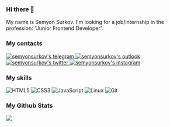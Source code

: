 ### Hi there 👋
My name is Semyon Surkov. 
I'm looking for a job/internship in the profession: "Junior Frontend Developer".



### My contacts 
<a href="https://t.me/semyonsurkov/">
  <img alt="semyonsurkov's telegram" src="https://img.shields.io/badge/Telegram-2CA5E0?style=for-the-badge&logo=telegram&logoColor=white"/>
</a>
<a href="mailto:semyonsurkov@outlook.com"semyonsurkov@outlook.com">
  <img alt="semyonsurkov's outlook" src="https://img.shields.io/badge/Microsoft_Outlook-0078D4?style=for-the-badge&logo=microsoft-outlook&logoColor=white"/>
</a>
<a href="https://twitter.com/semyon_surkov">
  <img alt="semyonsurkov's twitter" src="https://img.shields.io/badge/Twitter-1DA1F2?style=for-the-badge&logo=twitter&logoColor=white">
</a>
<a href="https://www.instagram.com/semyon_surkov/">
  <img alt="semyonsurkov's instagram" src="https://img.shields.io/badge/Instagram-E4405F?style=for-the-badge&logo=instagram&logoColor=white">
</a>
<br>

### My skills
![HTML5](https://img.shields.io/badge/html5-%23E34F26.svg?style=for-the-badge&logo=html5&logoColor=white)
![CSS3](https://img.shields.io/badge/css3-%231572B6.svg?style=for-the-badge&logo=css3&logoColor=white)
![JavaScript](https://img.shields.io/badge/javascript-%23323330.svg?style=for-the-badge&logo=javascript&logoColor=%23F7DF1E)
![Linux](https://img.shields.io/badge/Linux-FCC624?style=for-the-badge&logo=linux&logoColor=black)
![Git](https://img.shields.io/badge/git-%23F05033.svg?style=for-the-badge&logo=git&logoColor=white)
### My Github Stats 
[![](https://github-readme-stats.vercel.app/api?username=semyonsurkov)](https://github.com/fey)
